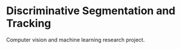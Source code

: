 Discriminative Segmentation and Tracking
========================================

Computer vision and machine learning research project.
